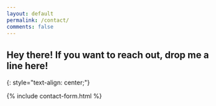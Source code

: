 ```yaml
---
layout: default
permalink: /contact/
comments: false
---
```


## Hey there! If you want to reach out, drop me a line here!
{: style="text-align: center;"}



{% include contact-form.html %}

